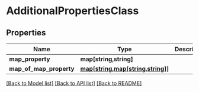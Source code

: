 # AdditionalPropertiesClass

## Properties
Name | Type | Description | Notes
------------ | ------------- | ------------- | -------------
**map_property** | **map[string,string]** |  | [optional] 
**map_of_map_property** | [**map[string,map[string,string]]**](map.md) |  | [optional] 

[[Back to Model list]](../README.md#documentation-for-models) [[Back to API list]](../README.md#documentation-for-api-endpoints) [[Back to README]](../README.md)

